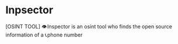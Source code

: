 # Inpsector
[OSINT TOOL] 👁️ Inspector is an osint tool  who finds the open source information of a 📞 phone number 
